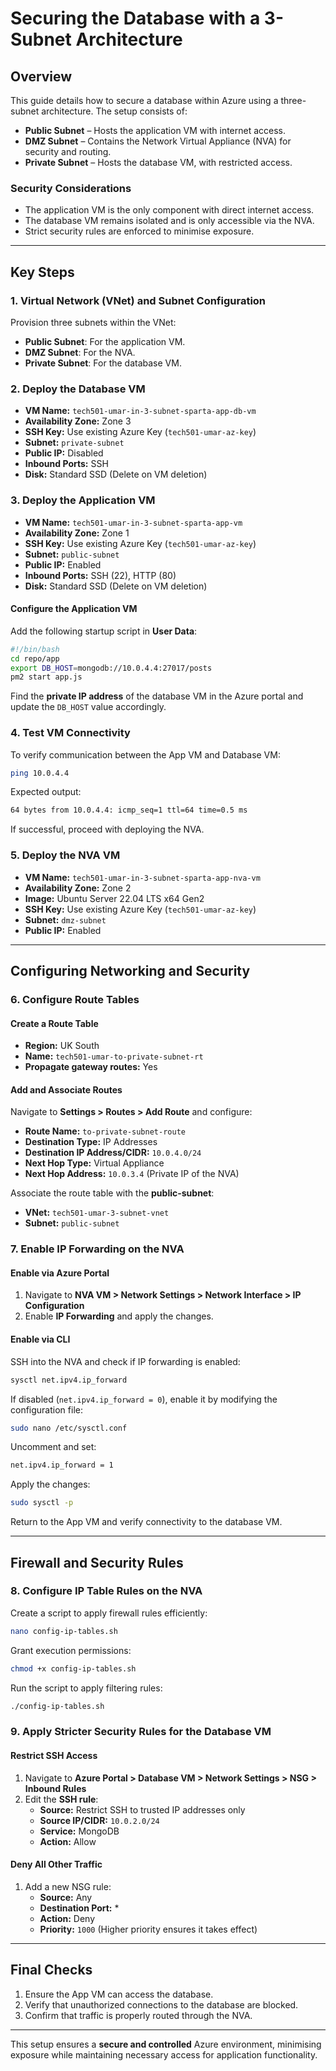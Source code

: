 # Securing the Database with a 3-Subnet Architecture  

## Overview  
This guide details how to secure a database within Azure using a three-subnet architecture. The setup consists of:  

- **Public Subnet** – Hosts the application VM with internet access.  
- **DMZ Subnet** – Contains the Network Virtual Appliance (NVA) for security and routing.  
- **Private Subnet** – Hosts the database VM, with restricted access.  

### Security Considerations  
- The application VM is the only component with direct internet access.  
- The database VM remains isolated and is only accessible via the NVA.  
- Strict security rules are enforced to minimise exposure.  

---

## Key Steps  

### 1. Virtual Network (VNet) and Subnet Configuration  
Provision three subnets within the VNet:  
- **Public Subnet**: For the application VM.  
- **DMZ Subnet**: For the NVA.  
- **Private Subnet**: For the database VM.  

### 2. Deploy the Database VM  
- **VM Name:** `tech501-umar-in-3-subnet-sparta-app-db-vm`  
- **Availability Zone:** Zone 3  
- **SSH Key:** Use existing Azure Key (`tech501-umar-az-key`)  
- **Subnet:** `private-subnet`  
- **Public IP:** Disabled  
- **Inbound Ports:** SSH  
- **Disk:** Standard SSD (Delete on VM deletion)  

### 3. Deploy the Application VM  
- **VM Name:** `tech501-umar-in-3-subnet-sparta-app-vm`  
- **Availability Zone:** Zone 1  
- **SSH Key:** Use existing Azure Key (`tech501-umar-az-key`)  
- **Subnet:** `public-subnet`  
- **Public IP:** Enabled  
- **Inbound Ports:** SSH (22), HTTP (80)  
- **Disk:** Standard SSD (Delete on VM deletion)  

#### Configure the Application VM  
Add the following startup script in **User Data**:  
```bash
#!/bin/bash
cd repo/app
export DB_HOST=mongodb://10.0.4.4:27017/posts
pm2 start app.js
```
Find the **private IP address** of the database VM in the Azure portal and update the `DB_HOST` value accordingly.  

### 4. Test VM Connectivity  
To verify communication between the App VM and Database VM:  
```bash
ping 10.0.4.4
```
Expected output:  
```bash
64 bytes from 10.0.4.4: icmp_seq=1 ttl=64 time=0.5 ms
```
If successful, proceed with deploying the NVA.  

### 5. Deploy the NVA VM  
- **VM Name:** `tech501-umar-in-3-subnet-sparta-app-nva-vm`  
- **Availability Zone:** Zone 2  
- **Image:** Ubuntu Server 22.04 LTS x64 Gen2  
- **SSH Key:** Use existing Azure Key (`tech501-umar-az-key`)  
- **Subnet:** `dmz-subnet`  
- **Public IP:** Enabled  

---

## Configuring Networking and Security  

### 6. Configure Route Tables  
#### Create a Route Table  
- **Region:** UK South  
- **Name:** `tech501-umar-to-private-subnet-rt`  
- **Propagate gateway routes:** Yes  

#### Add and Associate Routes  
Navigate to **Settings > Routes > Add Route** and configure:  
- **Route Name:** `to-private-subnet-route`  
- **Destination Type:** IP Addresses  
- **Destination IP Address/CIDR:** `10.0.4.0/24`  
- **Next Hop Type:** Virtual Appliance  
- **Next Hop Address:** `10.0.3.4` (Private IP of the NVA)  

Associate the route table with the **public-subnet**:  
- **VNet:** `tech501-umar-3-subnet-vnet`  
- **Subnet:** `public-subnet`  

### 7. Enable IP Forwarding on the NVA  
#### Enable via Azure Portal  
1. Navigate to **NVA VM > Network Settings > Network Interface > IP Configuration**  
2. Enable **IP Forwarding** and apply the changes.  

#### Enable via CLI  
SSH into the NVA and check if IP forwarding is enabled:  
```bash
sysctl net.ipv4.ip_forward
```
If disabled (`net.ipv4.ip_forward = 0`), enable it by modifying the configuration file:  
```bash
sudo nano /etc/sysctl.conf
```
Uncomment and set:  
```bash
net.ipv4.ip_forward = 1
```
Apply the changes:  
```bash
sudo sysctl -p
```
Return to the App VM and verify connectivity to the database VM.  

---

## Firewall and Security Rules  

### 8. Configure IP Table Rules on the NVA  
Create a script to apply firewall rules efficiently:  
```bash
nano config-ip-tables.sh
```
Grant execution permissions:  
```bash
chmod +x config-ip-tables.sh
```
Run the script to apply filtering rules:  
```bash
./config-ip-tables.sh
```

### 9. Apply Stricter Security Rules for the Database VM  
#### Restrict SSH Access  
1. Navigate to **Azure Portal > Database VM > Network Settings > NSG > Inbound Rules**  
2. Edit the **SSH rule**:  
   - **Source:** Restrict SSH to trusted IP addresses only  
   - **Source IP/CIDR:** `10.0.2.0/24`  
   - **Service:** MongoDB  
   - **Action:** Allow  

#### Deny All Other Traffic  
1. Add a new NSG rule:  
   - **Source:** Any  
   - **Destination Port:** *  
   - **Action:** Deny  
   - **Priority:** `1000` (Higher priority ensures it takes effect)  

---

## Final Checks  
1. Ensure the App VM can access the database.  
2. Verify that unauthorized connections to the database are blocked.  
3. Confirm that traffic is properly routed through the NVA.  

---

This setup ensures a **secure and controlled** Azure environment, minimising exposure while maintaining necessary access for application functionality.
